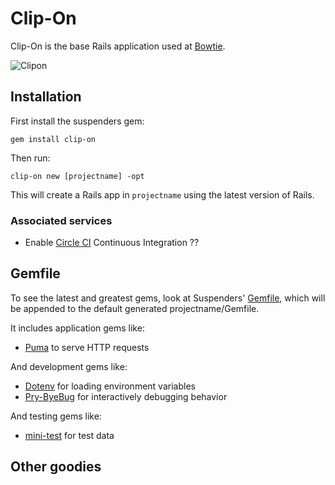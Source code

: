 # Clip-On

Clip-On is the base Rails application used at
[Bowtie](https://bowtie.io/).

  ![Clipon](https://photos-3.dropbox.com/t/2/AAAz0dQouX_NhEbvOwIrmCG5tJxYwb7Q6xf0d5oqfZIcOg/12/1125449/png/32x32/1/_/1/2/README-banner.png/EIynfhjB7rrCASACKAI/ILX5cCwUAA2ZYiNoiUqGoipoa4Rd0KouW9bTyDbMZBA?size=2048x1536&size_mode=3)

## Installation

First install the suspenders gem:

`gem install clip-on`

Then run:

  `clip-on new [projectname] -opt`

This will create a Rails app in `projectname` using the latest version of Rails.

### Associated services

* Enable [Circle CI](https://circleci.com/) Continuous Integration ??


## Gemfile

To see the latest and greatest gems, look at Suspenders'
[Gemfile](templates/Gemfile.erb), which will be appended to the default
generated projectname/Gemfile.

It includes application gems like:

* [Puma](https://github.com/puma/puma) to serve HTTP requests

And development gems like:

* [Dotenv](https://github.com/bkeepers/dotenv) for loading environment variables
* [Pry-ByeBug](https://github.com/deivid-rodriguez/byebug) for interactively
  debugging behavior


And testing gems like:

* [mini-test](https://github.com/thoughtbot/factory_girl) for test data


## Other goodies
